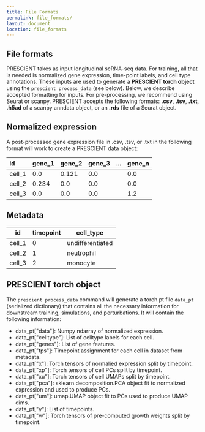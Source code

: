 ```yaml
---
title: File Formats
permalink: file_formats/
layout: document
location: file_formats
---
```


## File formats

PRESCIENT takes as input longitudinal scRNA-seq data. For training, all that is needed is normalized gene expression, time-point labels, and cell type annotations. These inputs are used to generate a **PRESCIENT torch object** using the `prescient process_data` (see below). Below, we describe accepted formatting for inputs. For pre-processing, we recommend using Seurat or scanpy. PRESCIENT accepts the following formats: **.csv**, **.tsv**, **.txt**, **.h5ad** of a scanpy anndata object, or an **.rds** file of a Seurat object.

## Normalized expression
A post-processed gene expression file in .csv, .tsv, or .txt in the following format will work to create a PRESCIENT data object:

| id     	| gene_1 	| gene_2 	| gene_3 	| ... 	| gene_n 	|
|:--------	|:--------	|:--------	|:--------	|:-----	|:--------	|
| cell_1 	| 0.0    	| 0.121  	| 0.0    	|     	| 0.0    	|
| cell_2 	| 0.234  	| 0.0    	| 0.0    	|     	| 0.0    	|
| cell_3 	| 0.0    	| 0.0    	| 0.0    	|     	| 1.2    	|

## Metadata

| id     	| timepoint 	| cell_type        	|
|--------	|-----------	|------------------	|
| cell_1 	| 0         	| undifferentiated 	|
| cell_2 	| 1         	| neutrophil       	|
| cell_3 	| 2         	| monocyte         	|

<!-- ## Scanpy AnnData
If pre-processing is done with Scanpy, you can directly provide the AnnData object to the PRESCIENT `data.py` command line function. The AnnData object should contain the following information:
- **adata.X** should contain a numpy ndarray, pandas DataFrame, or sparse matrix of gene expression with n_cells x n_features:

| id     	| gene_1 	| gene_2 	| gene_3 	| ... 	| gene_n 	|
|--------	|--------	|--------	|--------	|-----	|--------	|
| cell_1 	| 0.0    	| 0.121  	| 0.0    	|     	| 0.0    	|
| cell_2 	| 0.234  	| 0.0    	| 0.0    	|     	| 0.0    	|
| cell_3 	| 0.0    	| 0.0    	| 0.0    	|     	| 1.2    	|

- **adata.obs** should contain metadata of time point labels (as integers) and cell type annotations, for example:

| id     	| timepoint 	| cell_type        	|
|--------	|-----------	|------------------	|
| cell_1 	| 0         	| undifferentiated 	|
| cell_2 	| 1         	| neutrophil       	|
| cell_3 	| 2         	| monocyte         	|

## Seurat object
If pre-processing is done with Seurat, you can directly provide the Seurat object as **.rds** or convert it to a **.csv** and provide the file as directed above or provide an rds file of the Seurat object containing expressionl levels and both time-point and celltype metadata.
'' -->

## PRESCIENT torch object
The `prescient process_data` command will generate a torch pt file `data_pt` (serialized dictionary) that contains all the necessary information for downstream training, simulations, and perturbations. It will contain the following information:

- data_pt["data"]: Numpy ndarray of normalized expression.
- data_pt["celltype"]: List of celltype labels for each cell.
- data_pt["genes"]: List of gene features.
- data_pt["tps"]: Timepoint assignment for each cell in dataset from metadata.
- data_pt["x"]: Torch tensors of normalied expression split by timepoint.
- data_pt["xp"]: Torch tensors of cell PCs split by timepoint.
- data_pt["xu"]: Torch tensors of cell UMAPs split by timepoint.
- data_pt["pca"]: sklearn.decomposition.PCA object fit to normalized expression and used to produce PCs.
- data_pt["um"]: umap.UMAP object fit to PCs used to produce UMAP dims.
- data_pt["y"]: List of timepoints.
- data_pt["w"]: Torch tensors of pre-computed growth weights split by timepoint.
